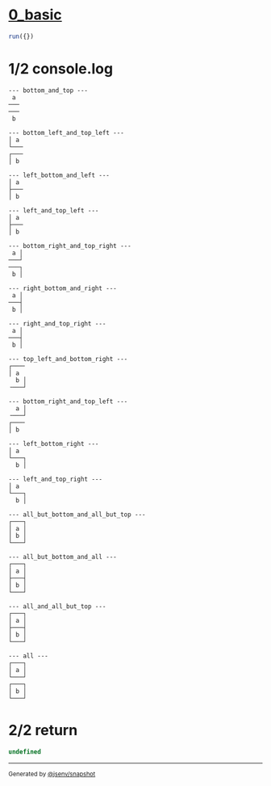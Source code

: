 # [0_basic](../../table_2_cells_same_column.test.mjs#L122)

```js
run({})
```

# 1/2 console.log

```console
--- bottom_and_top ---
 a 
───
───
 b 

--- bottom_left_and_top_left ---
│ a 
└───
┌───
│ b 

--- left_bottom_and_left ---
│ a 
├───
│ b 

--- left_and_top_left ---
│ a 
├───
│ b 

--- bottom_right_and_top_right ---
 a │
───┘
───┐
 b │

--- right_bottom_and_right ---
 a │
───┤
 b │

--- right_and_top_right ---
 a │
───┤
 b │

--- top_left_and_bottom_right ---
┌───╴
│ a  
  b │
╶───┘

--- bottom_right_and_top_left ---
  a │
╶───┘
┌───╴
│ b  

--- left_bottom_right ---
│ a  
└───┐
  b │

--- left_and_top_right ---
│ a  
└───┐
  b │

--- all_but_bottom_and_all_but_top ---
┌───┐
│ a │
│ b │
└───┘

--- all_but_bottom_and_all ---
┌───┐
│ a │
├───┤
│ b │
└───┘

--- all_and_all_but_top ---
┌───┐
│ a │
├───┤
│ b │
└───┘

--- all ---
┌───┐
│ a │
└───┘
┌───┐
│ b │
└───┘

```

# 2/2 return

```js
undefined
```

---

<sub>
  Generated by <a href="https://github.com/jsenv/core/tree/main/packages/independent/snapshot">@jsenv/snapshot</a>
</sub>
